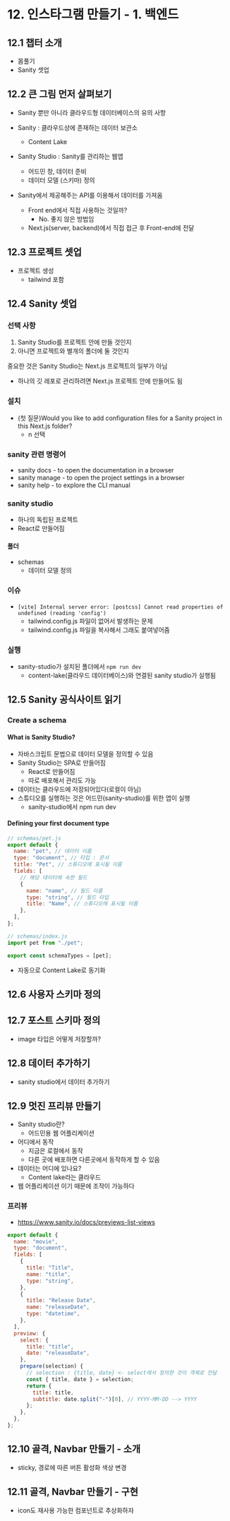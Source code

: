 # 12. 인스타그램 만들기 - 1. 백엔드

## 12.1 챕터 소개

- 몸풀기
- Sanity 셋업

## 12.2 큰 그림 먼저 살펴보기

- Sanity 뿐만 아니라 클라우드형 데이터베이스의 유의 사항
- Sanity : 클라우드상에 존재하는 데이터 보관소
  - Content Lake
- Sanity Studio : Sanity를 관리하는 웹앱

  - 어드민 창, 데이터 준비
  - 데이터 모델 (스키마) 정의

- Sanity에서 제공해주는 API를 이용해서 데이터를 가져옴
  - Front end에서 직접 사용하는 것일까?
    - No. 좋지 않은 방법임
  - Next.js(server, backend)에서 직접 접근 후 Front-end에 전달

## 12.3 프로젝트 셋업

- 프로젝트 생성
  - tailwind 포함

## 12.4 Sanity 셋업

### 선택 사항

1. Sanity Studio를 프로젝트 안에 만들 것인지
2. 아니면 프로젝트와 별개의 폴더에 둘 것인지

중요한 것은 Sanity Studio는 Next.js 프로젝트의 일부가 아님

- 하나의 깃 레포로 관리하려면 Next.js 프로젝트 안에 만들어도 됨

### 설치

- (첫 질문)Would you like to add configuration files for a Sanity project in this Next.js folder?
  - n 선택

### sanity 관련 명령어

- sanity docs - to open the documentation in a browser
- sanity manage - to open the project settings in a browser
- sanity help - to explore the CLI manual

### sanity studio

- 하나의 독립된 프로젝트
- React로 만들어짐

#### 폴더

- schemas
  - 데이터 모델 정의

### 이슈

- `[vite] Internal server error: [postcss] Cannot read properties of undefined (reading 'config')`
  - tailwind.config.js 파일이 없어서 발생하는 문제
  - tailwind.config.js 파일을 복사해서 그래도 붙여넣어줌

### 실행

- sanity-studio가 설치된 폴더에서 `npm run dev`
  - content-lake(클라우드 데이터베이스)와 연결된 sanity studio가 실행됨

## 12.5 Sanity 공식사이트 읽기

### Create a schema

#### What is Sanity Studio?

- 자바스크립트 문법으로 데이터 모델을 정의할 수 있음
- Sanity Studio는 SPA로 만들어짐
  - React로 만들어짐
  - 따로 배포해서 관리도 가능
- 데이터는 클라우드에 저장되어있다(로컬이 아님)
- 스튜디오를 실행하는 것은 어드민(sanity-studio)를 위한 앱이 실행
  - sanity-studio에서 npm run dev

#### Defining your first document type

```js
// schemas/pet.js
export default {
  name: "pet", // 데이터 이름
  type: "document", // 타입 : 문서
  title: "Pet", // 스튜디오에 표시될 이름
  fields: [
    // 해당 데이터에 속한 필드
    {
      name: "name", // 필드 이름
      type: "string", // 필드 타입
      title: "Name", // 스튜디오에 표시될 이름
    },
  ],
};

// schemas/index.js
import pet from "./pet";

export const schemaTypes = [pet];
```

- 자동으로 Content Lake로 동기화

## 12.6 사용자 스키마 정의

## 12.7 포스트 스키마 정의

- image 타입은 어떻게 저장할까?

## 12.8 데이터 추가하기

- sanity studio에서 데이터 추가하기

## 12.9 멋진 프리뷰 만들기

- Sanity studio란?
  - 어드민용 웹 어플리케이션
- 어디에서 동작
  - 지금은 로컬에서 동작
  - 다른 곳에 배포하면 다른곳에서 동작하게 할 수 있음
- 데이터는 어디에 있나요?
  - Content lake라는 클라우드
- 웹 어플리케이션 이기 때문에 조작이 가능하다

### 프리뷰

- https://www.sanity.io/docs/previews-list-views

```js
export default {
  name: "movie",
  type: "document",
  fields: [
    {
      title: "Title",
      name: "title",
      type: "string",
    },
    {
      title: "Release Date",
      name: "releaseDate",
      type: "datetime",
    },
  ],
  preview: {
    select: {
      title: "title",
      date: "releaseDate",
    },
    prepare(selection) {
      // selection : {title, date} <- select에서 정의한 것이 객체로 전달
      const { title, date } = selection;
      return {
        title: title,
        subtitle: date.split("-")[0], // YYYY-MM-DD --> YYYY
      };
    },
  },
};
```

## 12.10 골격, Navbar 만들기 - 소개

- sticky, 경로에 따른 버튼 활성화 색상 변경

## 12.11 골격, Navbar 만들기 - 구현

- icon도 재사용 가능한 컴포넌트로 추상화하자
